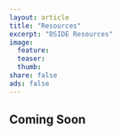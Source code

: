 ```yaml
---
layout: article
title: "Resources"
excerpt: "DSIDE Resources"
image:
  feature:
  teaser:
  thumb:
share: false
ads: false
---
```


## Coming Soon
